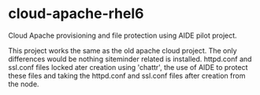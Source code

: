 # cloud-apache-rhel6
Cloud Apache provisioning and file protection using AIDE pilot project.

This project works the same as the old apache cloud project. The only differences would be nothing siteminder related is installed. httpd.conf and ssl.conf files locked ater creation using 'chattr', the use of AIDE to protect these files and taking the httpd.conf and ssl.conf files after creation from the node.